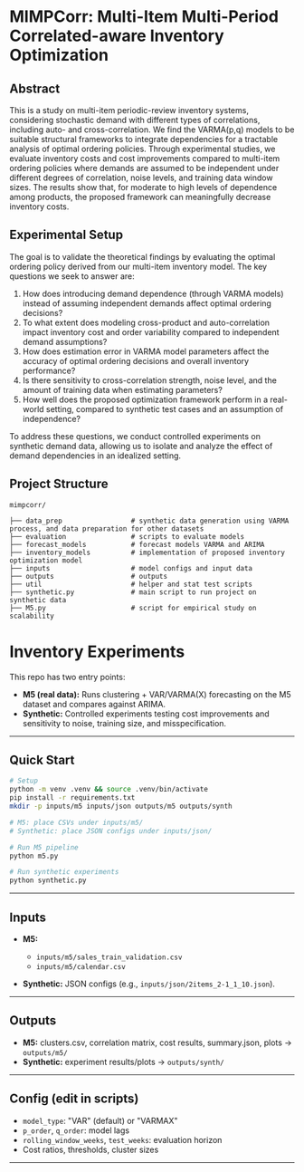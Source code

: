 # MIMPCorr: Multi-Item Multi-Period Correlated-aware Inventory Optimization


## Abstract

This is a study on multi-item periodic-review inventory systems,
considering stochastic demand with different types of correlations, including auto- and cross-correlation.
We find the VARMA(p,q) models to be suitable structural frameworks to integrate dependencies for a tractable
analysis of optimal ordering policies. Through experimental studies, we evaluate inventory
costs and cost improvements compared to multi-item ordering policies where demands are
assumed to be independent under different degrees of correlation, noise levels, and training
data window sizes. The results show that, for moderate to high levels of dependence among
products, the proposed framework can meaningfully decrease inventory costs.

## Experimental Setup 
The goal is to validate the theoretical findings by evaluating the optimal ordering policy
derived from our multi-item inventory model. The key questions we seek to answer are:

1. How does introducing demand dependence (through VARMA models) instead of assuming independent
demands affect optimal ordering decisions?
2. To what extent does modeling cross-product and auto-correlation impact inventory cost and order
variability compared to independent demand assumptions?
3. How does estimation error in VARMA model parameters affect the accuracy of optimal ordering
decisions and overall inventory performance?
4. Is there sensitivity to cross-correlation strength, noise level, and the amount of training data when
estimating parameters?
5. How well does the proposed optimization framework perform in a real-world setting, compared to
synthetic test cases and an assumption of independence?

To address these questions, we conduct controlled experiments on synthetic demand data, allowing
us to isolate and analyze the effect of demand dependencies in an idealized setting.

## Project Structure

```
mimpcorr/

├── data_prep                 # synthetic data generation using VARMA process, and data preparation for other datasets
├── evaluation                # scripts to evaluate models
├── forecast_models           # forecast models VARMA and ARIMA 
├── inventory_models          # implementation of proposed inventory optimization model
├── inputs                    # model configs and input data
├── outputs                   # outputs
├── util                      # helper and stat test scripts
├── synthetic.py              # main script to run project on synthetic data
├── M5.py                     # script for empirical study on scalability
```

# Inventory Experiments

This repo has two entry points:

* **M5 (real data):** Runs clustering + VAR/VARMA(X) forecasting on the M5 dataset and compares against ARIMA.
* **Synthetic:** Controlled experiments testing cost improvements and sensitivity to noise, training size, and misspecification.

---

## Quick Start

```bash
# Setup
python -m venv .venv && source .venv/bin/activate
pip install -r requirements.txt
mkdir -p inputs/m5 inputs/json outputs/m5 outputs/synth

# M5: place CSVs under inputs/m5/
# Synthetic: place JSON configs under inputs/json/

# Run M5 pipeline
python m5.py

# Run synthetic experiments
python synthetic.py
```

---

## Inputs

* **M5:**

  * `inputs/m5/sales_train_validation.csv`
  * `inputs/m5/calendar.csv`
* **Synthetic:** JSON configs (e.g., `inputs/json/2items_2-1_1_10.json`).

---

## Outputs

* **M5:** clusters.csv, correlation matrix, cost results, summary.json, plots → `outputs/m5/`
* **Synthetic:** experiment results/plots → `outputs/synth/`

---

## Config (edit in scripts)

* `model_type`: "VAR" (default) or "VARMAX"
* `p_order`, `q_order`: model lags
* `rolling_window_weeks`, `test_weeks`: evaluation horizon
* Cost ratios, thresholds, cluster sizes

---


